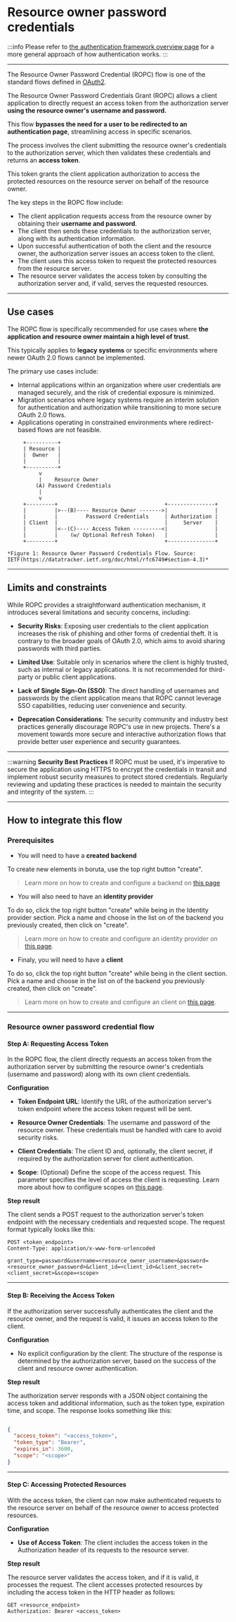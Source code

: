 # Resource owner password credentials

:::info
Please refer to [the authentication framework overview page](/auth-framework-overview.md) for a more general approach of how authentication works.
:::

---

The Resource Owner Password Credential (ROPC) flow is one of the standard flows defined in [OAuth2](https://www.rfc-editor.org/rfc/rfc6749#section-1.3.3).

The Resource Owner Password Credentials Grant (ROPC) allows a client application to directly request an access token from the authorization server **using the resource owner's username and password.**

This flow **bypasses the need for a user to be redirected to an authentication page**, streamlining access in specific scenarios.

The process involves the client submitting the resource owner's credentials to the authorization server, which then validates these credentials and returns an **access token**.

This token grants the client application authorization to access the protected resources on the resource server on behalf of the resource owner.

The key steps in the ROPC flow include:

* The client application requests access from the resource owner by obtaining their **username and password**.
* The client then sends these credentials to the authorization server, along with its authentication information.
* Upon successful authentication of both the client and the resource owner, the authorization server issues an access token to the client.
* The client uses this access token to request the protected resources from the resource server.
* The resource server validates the access token by consulting the authorization server and, if valid, serves the requested resources.

---

## Use cases

The ROPC flow is specifically recommended for use cases where **the application and resource owner maintain a high level of trust**.

This typically applies to **legacy systems** or specific environments where newer OAuth 2.0 flows cannot be implemented.

The primary use cases include:

* Internal applications within an organization where user credentials are managed securely, and the risk of credential exposure is minimized.
* Migration scenarios where legacy systems require an interim solution for authentication and authorization while transitioning to more secure OAuth 2.0 flows.
* Applications operating in constrained environments where redirect-based flows are not feasible.

```ascii-diagram
     +----------+
     | Resource |
     |  Owner   |
     |          |
     +----------+
          v
          |    Resource Owner
         (A) Password Credentials
          |
          v
     +---------+                                  +---------------+
     |         |>--(B)---- Resource Owner ------->|               |
     |         |         Password Credentials     | Authorization |
     | Client  |                                  |     Server    |
     |         |<--(C)---- Access Token ---------<|               |
     |         |    (w/ Optional Refresh Token)   |               |
     +---------+                                  +---------------+
```

    *Figure 1: Resource Owner Password Credentials Flow. Source: IETF(https://datatracker.ietf.org/doc/html/rfc6749#section-4.3)*

---

## Limits and constraints

While ROPC provides a straightforward authentication mechanism, it introduces several limitations and security concerns, including:

* **Security Risks**: Exposing user credentials to the client application increases the risk of phishing and other forms of credential theft. It is contrary to the broader goals of OAuth 2.0, which aims to avoid sharing passwords with third parties.

* **Limited Use**: Suitable only in scenarios where the client is highly trusted, such as internal or legacy applications. It is not recommended for third-party or public client applications.

* **Lack of Single Sign-On (SSO)**: The direct handling of usernames and passwords by the client application means that ROPC cannot leverage SSO capabilities, reducing user convenience and security.

* **Deprecation Considerations**: The security community and industry best practices generally discourage ROPC's use in new projects. There's a movement towards more secure and interactive authorization flows that provide better user experience and security guarantees.

---

:::warning
**Security Best Practices**
If ROPC must be used, it's imperative to secure the application using HTTPS to encrypt the credentials in transit and implement robust security measures to protect stored credentials. Regularly reviewing and updating these practices is needed to maintain the security and integrity of the system.
:::

---

## How to integrate this flow

### Prerequisites

* You will need to have a **created backend**

To create new elements in boruta, use the top right button "create".

> Learn more on how to create and configure a backend on [this page](provider-configuration/configure-backends)

* You will also need to have an **identity provider**

To do so, click the top right button "create" while being in the Identity provider section.
Pick a name and choose in the list on of the backend you previously created, then click on "create".

> Learn more on how to create and configure an identity provider on [this page](provider-configuration/configure-identity-providers).

* Finaly, you will need to have a **client**

To do so, click the top right button "create" while being in the client section.
Pick a name and choose in the list on of the backend you previously created, then click on "create".

> Learn more on how to create and configure an client on [this page](provider-configuration/configure-clients).

---

### Resource owner password credential flow

#### Step A: Requesting Access Token

In the ROPC flow, the client directly requests an access token from the authorization server by submitting the resource owner's credentials (username and password) along with its own client credentials.

**Configuration**

* **Token Endpoint URL**: Identify the URL of the authorization server's token endpoint where the access token request will be sent.

* **Resource Owner Credentials**: The username and password of the resource owner. These credentials must be handled with care to avoid security risks.

* **Client Credentials**: The client ID and, optionally, the client secret, if required by the authorization server for client authentication.

* **Scope**: (Optional) Define the scope of the access request. This parameter specifies the level of access the client is requesting.
Learn more about how to configure scopes on [this page](https://developers.boruta.patatoid.fr/docs/provider-configuration/configure-scopes).

**Step result**

The client sends a POST request to the authorization server's token endpoint with the necessary credentials and requested scope.
The request format typically looks like this:

```
POST <token_endpoint>
Content-Type: application/x-www-form-urlencoded

grant_type=password&username=<resource_owner_username>&password=<resource_owner_password>&client_id=<client_id>&client_secret=<client_secret>&scope=<scope>
```
---

#### Step B: Receiving the Access Token

If the authorization server successfully authenticates the client and the resource owner, and the request is valid, it issues an access token to the client.

**Configuration**

* No explicit configuration by the client: The structure of the response is determined by the authorization server, based on the success of the client and resource owner authentication.

**Step result**

The authorization server responds with a JSON object containing the access token and additional information, such as the token type, expiration time, and scope. The response looks something like this:

```json

{
  "access_token": "<access_token>",
  "token_type": "Bearer",
  "expires_in": 3600,
  "scope": "<scope>"
}
```
---

#### Step C: Accessing Protected Resources

With the access token, the client can now make authenticated requests to the resource server on behalf of the resource owner to access protected resources.

**Configuration**

* **Use of Access Token**: The client includes the access token in the Authorization header of its requests to the resource server.

**Step result**

The resource server validates the access token, and if it is valid, it processes the request. The client accesses protected resources by including the access token in the HTTP header as follows:

```
GET <resource_endpoint>
Authorization: Bearer <access_token>
```
